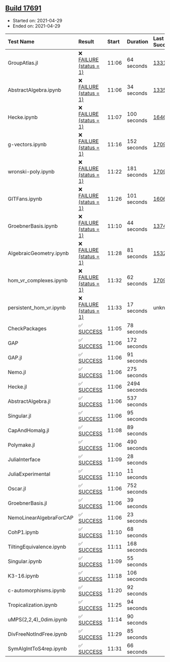 ## [Build 17691](https://oscarci.mathematik.uni-kl.de/job/oscar/17691/)

* Started on: 2021-04-29
* Ended on: 2021-04-29

| Test Name    | Result | Start | Duration | Last Success | First Failure |
|:-------------|:-------|:------|:---------|:-------------|:--------------|
| GroupAtlas.jl | ❌ [FAILURE (status = 1)](https://oscarci.mathematik.uni-kl.de/job/oscar/17691/artifact/logs/build-17691/GroupAtlas.jl.log) | 11:06 | 64 seconds | [13311](https://oscarci.mathematik.uni-kl.de/job/oscar/13311/) | [13312](https://oscarci.mathematik.uni-kl.de/job/oscar/13312/) |
| AbstractAlgebra.ipynb | ❌ [FAILURE (status = 1)](https://oscarci.mathematik.uni-kl.de/job/oscar/17691/artifact/logs/build-17691/AbstractAlgebra.ipynb.log) | 11:06 | 34 seconds | [13355](https://oscarci.mathematik.uni-kl.de/job/oscar/13355/) | [13356](https://oscarci.mathematik.uni-kl.de/job/oscar/13356/) |
| Hecke.ipynb | ❌ [FAILURE (status = 1)](https://oscarci.mathematik.uni-kl.de/job/oscar/17691/artifact/logs/build-17691/Hecke.ipynb.log) | 11:07 | 100 seconds | [16463](https://oscarci.mathematik.uni-kl.de/job/oscar/16463/) | [16464](https://oscarci.mathematik.uni-kl.de/job/oscar/16464/) |
| g-vectors.ipynb | ❌ [FAILURE (status = 1)](https://oscarci.mathematik.uni-kl.de/job/oscar/17691/artifact/logs/build-17691/g-vectors.ipynb.log) | 11:16 | 152 seconds | [17099](https://oscarci.mathematik.uni-kl.de/job/oscar/17099/) | [17100](https://oscarci.mathematik.uni-kl.de/job/oscar/17100/) |
| wronski-poly.ipynb | ❌ [FAILURE (status = 1)](https://oscarci.mathematik.uni-kl.de/job/oscar/17691/artifact/logs/build-17691/wronski-poly.ipynb.log) | 11:22 | 181 seconds | [17098](https://oscarci.mathematik.uni-kl.de/job/oscar/17098/) | [17099](https://oscarci.mathematik.uni-kl.de/job/oscar/17099/) |
| GITFans.ipynb | ❌ [FAILURE (status = 1)](https://oscarci.mathematik.uni-kl.de/job/oscar/17691/artifact/logs/build-17691/GITFans.ipynb.log) | 11:26 | 101 seconds | [16068](https://oscarci.mathematik.uni-kl.de/job/oscar/16068/) | [16069](https://oscarci.mathematik.uni-kl.de/job/oscar/16069/) |
| GroebnerBasis.ipynb | ❌ [FAILURE (status = 1)](https://oscarci.mathematik.uni-kl.de/job/oscar/17691/artifact/logs/build-17691/GroebnerBasis.ipynb.log) | 11:10 | 44 seconds | [13748](https://oscarci.mathematik.uni-kl.de/job/oscar/13748/) | [13749](https://oscarci.mathematik.uni-kl.de/job/oscar/13749/) |
| AlgebraicGeometry.ipynb | ❌ [FAILURE (status = 1)](https://oscarci.mathematik.uni-kl.de/job/oscar/17691/artifact/logs/build-17691/AlgebraicGeometry.ipynb.log) | 11:28 | 81 seconds | [15322](https://oscarci.mathematik.uni-kl.de/job/oscar/15322/) | [15323](https://oscarci.mathematik.uni-kl.de/job/oscar/15323/) |
| hom_vr_complexes.ipynb | ❌ [FAILURE (status = 1)](https://oscarci.mathematik.uni-kl.de/job/oscar/17691/artifact/logs/build-17691/hom_vr_complexes.ipynb.log) | 11:32 | 62 seconds | [17099](https://oscarci.mathematik.uni-kl.de/job/oscar/17099/) | [17100](https://oscarci.mathematik.uni-kl.de/job/oscar/17100/) |
| persistent_hom_vr.ipynb | ❌ [FAILURE (status = 1)](https://oscarci.mathematik.uni-kl.de/job/oscar/17691/artifact/logs/build-17691/persistent_hom_vr.ipynb.log) | 11:33 | 17 seconds | unknown | unknown |
| CheckPackages | ✅ [SUCCESS](https://oscarci.mathematik.uni-kl.de/job/oscar/17691/artifact/logs/build-17691/CheckPackages.log) | 11:05 | 78 seconds |  |  |
| GAP | ✅ [SUCCESS](https://oscarci.mathematik.uni-kl.de/job/oscar/17691/artifact/logs/build-17691/GAP.log) | 11:06 | 172 seconds |  |  |
| GAP.jl | ✅ [SUCCESS](https://oscarci.mathematik.uni-kl.de/job/oscar/17691/artifact/logs/build-17691/GAP.jl.log) | 11:06 | 91 seconds |  |  |
| Nemo.jl | ✅ [SUCCESS](https://oscarci.mathematik.uni-kl.de/job/oscar/17691/artifact/logs/build-17691/Nemo.jl.log) | 11:06 | 275 seconds |  |  |
| Hecke.jl | ✅ [SUCCESS](https://oscarci.mathematik.uni-kl.de/job/oscar/17691/artifact/logs/build-17691/Hecke.jl.log) | 11:06 | 2494 seconds |  |  |
| AbstractAlgebra.jl | ✅ [SUCCESS](https://oscarci.mathematik.uni-kl.de/job/oscar/17691/artifact/logs/build-17691/AbstractAlgebra.jl.log) | 11:06 | 537 seconds |  |  |
| Singular.jl | ✅ [SUCCESS](https://oscarci.mathematik.uni-kl.de/job/oscar/17691/artifact/logs/build-17691/Singular.jl.log) | 11:06 | 95 seconds |  |  |
| CapAndHomalg.jl | ✅ [SUCCESS](https://oscarci.mathematik.uni-kl.de/job/oscar/17691/artifact/logs/build-17691/CapAndHomalg.jl.log) | 11:08 | 89 seconds |  |  |
| Polymake.jl | ✅ [SUCCESS](https://oscarci.mathematik.uni-kl.de/job/oscar/17691/artifact/logs/build-17691/Polymake.jl.log) | 11:06 | 490 seconds |  |  |
| JuliaInterface | ✅ [SUCCESS](https://oscarci.mathematik.uni-kl.de/job/oscar/17691/artifact/logs/build-17691/JuliaInterface.log) | 11:09 | 28 seconds |  |  |
| JuliaExperimental | ✅ [SUCCESS](https://oscarci.mathematik.uni-kl.de/job/oscar/17691/artifact/logs/build-17691/JuliaExperimental.log) | 11:10 | 11 seconds |  |  |
| Oscar.jl | ✅ [SUCCESS](https://oscarci.mathematik.uni-kl.de/job/oscar/17691/artifact/logs/build-17691/Oscar.jl.log) | 11:06 | 752 seconds |  |  |
| GroebnerBasis.jl | ✅ [SUCCESS](https://oscarci.mathematik.uni-kl.de/job/oscar/17691/artifact/logs/build-17691/GroebnerBasis.jl.log) | 11:06 | 39 seconds |  |  |
| NemoLinearAlgebraForCAP | ✅ [SUCCESS](https://oscarci.mathematik.uni-kl.de/job/oscar/17691/artifact/logs/build-17691/NemoLinearAlgebraForCAP.log) | 11:06 | 23 seconds |  |  |
| CohP1.ipynb | ✅ [SUCCESS](https://oscarci.mathematik.uni-kl.de/job/oscar/17691/artifact/logs/build-17691/CohP1.ipynb.log) | 11:10 | 68 seconds |  |  |
| TiltingEquivalence.ipynb | ✅ [SUCCESS](https://oscarci.mathematik.uni-kl.de/job/oscar/17691/artifact/logs/build-17691/TiltingEquivalence.ipynb.log) | 11:11 | 168 seconds |  |  |
| Singular.ipynb | ✅ [SUCCESS](https://oscarci.mathematik.uni-kl.de/job/oscar/17691/artifact/logs/build-17691/Singular.ipynb.log) | 11:09 | 55 seconds |  |  |
| K3-16.ipynb | ✅ [SUCCESS](https://oscarci.mathematik.uni-kl.de/job/oscar/17691/artifact/logs/build-17691/K3-16.ipynb.log) | 11:18 | 106 seconds |  |  |
| c-automorphisms.ipynb | ✅ [SUCCESS](https://oscarci.mathematik.uni-kl.de/job/oscar/17691/artifact/logs/build-17691/c-automorphisms.ipynb.log) | 11:20 | 92 seconds |  |  |
| Tropicalization.ipynb | ✅ [SUCCESS](https://oscarci.mathematik.uni-kl.de/job/oscar/17691/artifact/logs/build-17691/Tropicalization.ipynb.log) | 11:25 | 94 seconds |  |  |
| uMPS(2,2,4)_0dim.ipynb | ✅ [SUCCESS](https://oscarci.mathematik.uni-kl.de/job/oscar/17691/artifact/logs/build-17691/uMPS-2-2-4-_0dim.ipynb.log) | 11:14 | 90 seconds |  |  |
| DivFreeNotIndFree.ipynb | ✅ [SUCCESS](https://oscarci.mathematik.uni-kl.de/job/oscar/17691/artifact/logs/build-17691/DivFreeNotIndFree.ipynb.log) | 11:29 | 85 seconds |  |  |
| SymAlgIntToS4rep.ipynb | ✅ [SUCCESS](https://oscarci.mathematik.uni-kl.de/job/oscar/17691/artifact/logs/build-17691/SymAlgIntToS4rep.ipynb.log) | 11:31 | 66 seconds |  |  |
